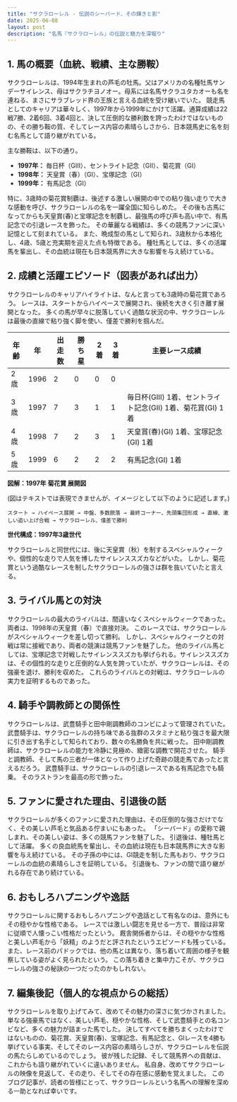 ```yaml
---
title: "サクラローレル - 伝説のシーバード、その輝きと影"
date: 2025-06-08
layout: post
description: "名馬『サクラローレル』の伝説と魅力を深堀り"
---
```


## 1. 馬の概要（血統、戦績、主な勝鞍）

サクラローレルは、1994年生まれの芦毛の牡馬。父はアメリカの名種牡馬サンデーサイレンス、母はサクラチヨノオー。母系には名馬サクラユタカオーも名を連ねる、まさにサラブレッド界の王族と言える血統を受け継いでいた。  競走馬としてのキャリアは華々しく、1997年から1999年にかけて活躍。通算成績は22戦7勝、2着6回、3着4回と、決して圧倒的な勝利数を誇ったわけではないものの、その勝ち鞍の質、そしてレース内容の素晴らしさから、日本競馬史に名を刻む名馬として語り継がれている。

主な勝鞍は、以下の通り。

* **1997年：** 毎日杯（GIII）、セントライト記念（GII）、菊花賞（GI）
* **1998年：**  天皇賞（春）（GI）、宝塚記念（GI）
* **1999年：** 有馬記念（GI）

特に、3歳時の菊花賞制覇は、後述する激しい展開の中での粘り強い走りで大きな感動を呼び、サクラローレルの名を一躍全国に知らしめた。  その後も古馬になってからも天皇賞(春)と宝塚記念を制覇し、最強馬の呼び声も高い中で、有馬記念での引退レースを飾った。  その華麗なる戦績は、多くの競馬ファンに深い記憶として刻まれている。  また、晩成型の馬として知られ、3歳秋から本格化し、4歳、5歳と充実期を迎えた点も特徴である。  種牡馬としては、多くの活躍馬を輩出し、その血統は現在も日本競馬界に大きな影響を与え続けている。


## 2. 成績と活躍エピソード（図表があれば出力）

サクラローレルのキャリアハイライトは、なんと言っても3歳時の菊花賞であろう。  レースは、スタートからハイペースで展開され、後続を大きく引き離す展開となった。  多くの馬が早々に脱落していく過酷な状況の中、サクラローレルは最後の直線で粘り強く脚を使い、僅差で勝利を掴んだ。

| 年齢 | 年 | 出走数 | 勝ち星 | 2着 | 3着 | 主要レース成績 |
|---|---|---|---|---|---|---|
| 2歳 | 1996 | 2 | 0 | 0 | 0 |  |
| 3歳 | 1997 | 7 | 3 | 1 | 1 | 毎日杯(GIII) 1着、セントライト記念(GII) 1着、菊花賞(GI) 1着 |
| 4歳 | 1998 | 7 | 2 | 3 | 1 | 天皇賞(春)(GI) 1着、宝塚記念(GI) 1着 |
| 5歳 | 1999 | 6 | 2 | 2 | 2 | 有馬記念(GI) 1着 |


**図解：1997年 菊花賞 展開図**

(図はテキストでは表現できませんが、イメージとして以下のように記述します。)

```
スタート → ハイペース展開 → 中盤、多数脱落 → 最終コーナー、先頭集団形成 → 直線、激しい追い上げ合戦 → サクラローレル、僅差で勝利
```


**世代構成：1997年3歳世代**

サクラローレルと同世代には、後に天皇賞（秋）を制するスペシャルウィークや、個性的な走りで人気を博したサイレンススズカなどがいた。  しかし、菊花賞という過酷なレースを制したサクラローレルの強さは群を抜いていたと言える。


## 3. ライバル馬との対決

サクラローレルの最大のライバルは、間違いなくスペシャルウィークであった。  両者は、1998年の天皇賞（春）で直接対決。  このレースでは、サクラローレルがスペシャルウィークを差し切って勝利。  しかし、スペシャルウィークとの対戦は常に接戦であり、両者の競演は競馬ファンを魅了した。  他のライバル馬としては、宝塚記念で対戦したサイレンススズカも挙げられる。サイレンススズカは、その個性的な走りと圧倒的な人気を誇っていたが、サクラローレルは、その強豪を退け、勝利を収めた。  これらのライバルとの対戦は、サクラローレルの実力を証明するものであった。


## 4. 騎手や調教師との関係性

サクラローレルは、武豊騎手と田中剛調教師のコンビによって管理されていた。  武豊騎手は、サクラローレルの持ち味である抜群のスタミナと粘り強さを最大限に引き出す名手として知られており、数々の名勝負を共に戦った。  田中剛調教師は、サクラローレルの能力を冷静に見極め、緻密な調教で開花させた。  騎手と調教師、そして馬の三者が一体となって作り上げた奇跡の競走馬であったと言えるだろう。  武豊騎手は、サクラローレルの引退レースである有馬記念でも騎乗。  そのラストランを最高の形で飾った。


## 5. ファンに愛された理由、引退後の話

サクラローレルが多くのファンに愛された理由は、その圧倒的な強さだけでなく、その美しい芦毛と気品ある佇まいにもあった。  「シーバード」の愛称で親しまれ、その美しい姿は、多くの競馬ファンを魅了した。  引退後は、種牡馬として活躍。  多くの良血統馬を輩出し、その血統は現在も日本競馬界に大きな影響を与え続けている。  その子孫の中には、GI競走を制した馬もおり、サクラローレルの血統の素晴らしさを証明している。  引退後も、ファンの間で語り継がれる存在であり続けている。


## 6. おもしろハプニングや逸話

サクラローレルに関するおもしろハプニングや逸話として有名なのは、意外にもその穏やかな性格である。  レースでは激しい闘志を見せる一方で、普段は非常に従順で人懐っこい性格だったという。  厩舎関係者からは、その穏やかな性格と美しい芦毛から「妖精」のようだと評されたというエピソードも残っている。  また、レース前のパドックでは、他の馬とは異なり、落ち着いて周囲の様子を観察している姿がよく見られたという。  この落ち着きと集中力こそが、サクラローレルの強さの秘訣の一つだったのかもしれない。


## 7. 編集後記（個人的な視点からの総括）

サクラローレルを取り上げてみて、改めてその魅力の深さに気づかされました。  単なる強豪馬ではなく、美しい芦毛、穏やかな性格、そして武豊騎手との名コンビなど、多くの魅力が詰まった馬でした。  決してすべてを勝ちまくったわけではないものの、菊花賞、天皇賞(春)、宝塚記念、有馬記念と、GIレースを4勝も挙げている事実、そしてそのレース内容の素晴らしさが、サクラローレルを伝説の馬たらしめているのでしょう。  彼が残した記録、そして競馬界への貢献は、これからも語り継がれていくに違いありません。  私自身、改めてサクラローレルの映像を見返して、その走り、そしてその存在感に感動を覚えました。  このブログ記事が、読者の皆様にとって、サクラローレルという名馬への理解を深める一助となれば幸いです。
